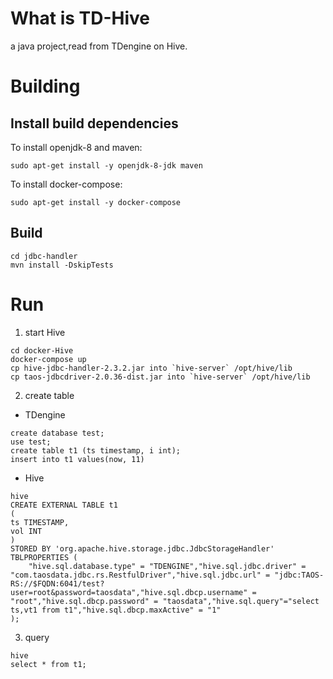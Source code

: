 # What is TD-Hive
a java project,read from TDengine on Hive.
# Building 
## Install build dependencies
To install openjdk-8 and maven:
```
sudo apt-get install -y openjdk-8-jdk maven
```
To install docker-compose:
```
sudo apt-get install -y docker-compose
```
## Build
```
cd jdbc-handler
mvn install -DskipTests
```
# Run
1. start Hive
```
cd docker-Hive
docker-compose up
cp hive-jdbc-handler-2.3.2.jar into `hive-server` /opt/hive/lib
cp taos-jdbcdriver-2.0.36-dist.jar into `hive-server` /opt/hive/lib
```
2. create table 
* TDengine
```
create database test;
use test;
create table t1 (ts timestamp, i int);
insert into t1 values(now, 11)
```
  * Hive
```
hive
CREATE EXTERNAL TABLE t1
(
ts TIMESTAMP,
vol INT  
)
STORED BY 'org.apache.hive.storage.jdbc.JdbcStorageHandler'
TBLPROPERTIES (
    "hive.sql.database.type" = "TDENGINE","hive.sql.jdbc.driver" = "com.taosdata.jdbc.rs.RestfulDriver","hive.sql.jdbc.url" = "jdbc:TAOS-RS://$FQDN:6041/test?user=root&password=taosdata","hive.sql.dbcp.username" = "root","hive.sql.dbcp.password" = "taosdata","hive.sql.query"="select ts,vt1 from t1","hive.sql.dbcp.maxActive" = "1"
);
```
3. query
```
hive
select * from t1;
```

